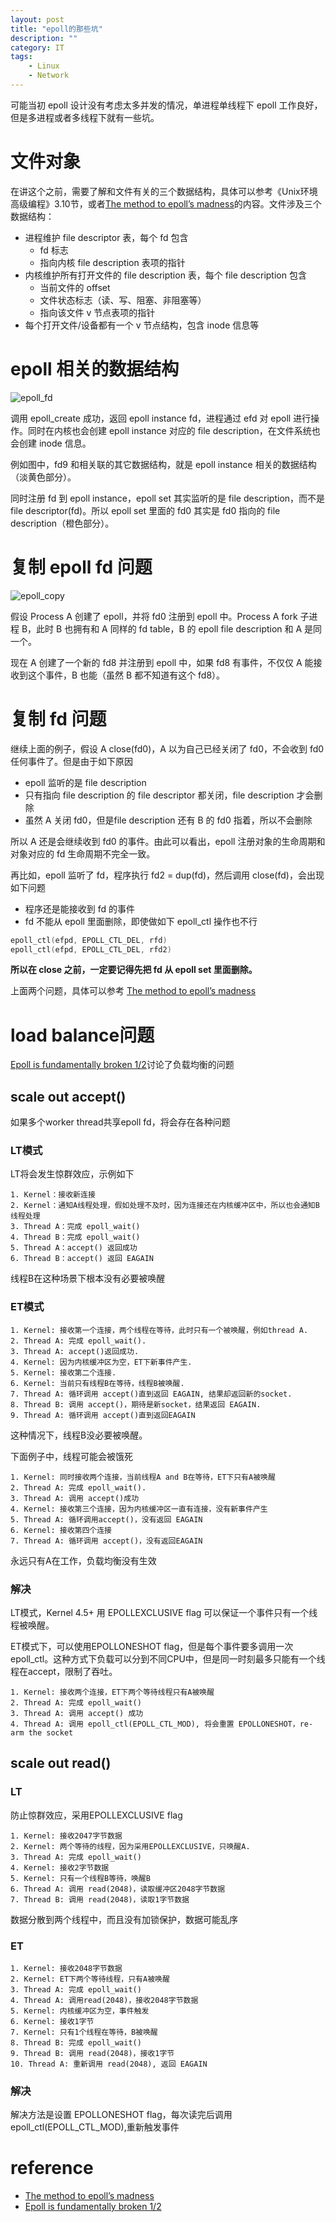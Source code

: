 ```yaml
---
layout: post
title: "epoll的那些坑"
description: ""
category: IT
tags: 
    - Linux
    - Network
---
```



可能当初 epoll 设计没有考虑太多并发的情况，单进程单线程下 epoll 工作良好，但是多进程或者多线程下就有一些坑。

# 文件对象
在讲这个之前，需要了解和文件有关的三个数据结构，具体可以参考《Unix环境高级编程》3.10节，或者[The method to epoll’s madness](https://medium.com/@copyconstruct/the-method-to-epolls-madness-d9d2d6378642)的内容。文件涉及三个数据结构：

* 进程维护 file descriptor 表，每个 fd 包含
    * fd 标志
    * 指向内核 file description 表项的指针
* 内核维护所有打开文件的 file description 表，每个 file description 包含
    * 当前文件的 offset
    * 文件状态标志（读、写、阻塞、非阻塞等）
    * 指向该文件 v 节点表项的指针
* 每个打开文件/设备都有一个 v 节点结构，包含 inode 信息等

# epoll 相关的数据结构
![epoll_fd](https://cdn-images-1.medium.com/max/1600/1*ObWegZ_IDTqGVH2KLYxPSA.png)

调用 epoll_create 成功，返回 epoll instance fd，进程通过 efd 对 epoll 进行操作。同时在内核也会创建 epoll instance 对应的 file description，在文件系统也会创建 inode 信息。

例如图中，fd9 和相关联的其它数据结构，就是 epoll instance 相关的数据结构（淡黄色部分）。

同时注册 fd 到 epoll instance，epoll set 其实监听的是 file description，而不是 file descriptor(fd)。所以 epoll set 里面的 fd0 其实是 fd0 指向的 file description（橙色部分）。

# 复制 epoll fd 问题

![epoll_copy](https://cdn-images-1.medium.com/max/1600/1*oYdvrj-gPPkycZdTFqb3fA.png)

假设 Process A 创建了 epoll，并将 fd0 注册到 epoll 中。Process A fork 子进程 B，此时 B 也拥有和 A 同样的 fd table，B  的 epoll file description 和 A 是同一个。

现在 A 创建了一个新的 fd8 并注册到 epoll 中，如果 fd8 有事件，不仅仅 A 能接收到这个事件，B 也能（虽然 B 都不知道有这个 fd8）。

# 复制 fd 问题
继续上面的例子，假设 A close(fd0)，A 以为自己已经关闭了 fd0，不会收到 fd0 任何事件了。但是由于如下原因

* epoll 监听的是 file description
* 只有指向 file description 的 file descriptor 都关闭，file description 才会删除
* 虽然 A 关闭 fd0，但是file description 还有 B 的 fd0 指着，所以不会删除

所以 A 还是会继续收到 fd0 的事件。由此可以看出，epoll 注册对象的生命周期和对象对应的 fd 生命周期不完全一致。

再比如，epoll 监听了 fd，程序执行 fd2 = dup(fd)，然后调用 close(fd)，会出现如下问题

* 程序还是能接收到 fd 的事件
* fd 不能从 epoll 里面删除，即使做如下 epoll_ctl 操作也不行

```c
epoll_ctl(efpd, EPOLL_CTL_DEL, rfd)
epoll_ctl(efpd, EPOLL_CTL_DEL, rfd2)
```

**所以在 close 之前，一定要记得先把 fd 从 epoll set 里面删除。**

上面两个问题，具体可以参考 [The method to epoll’s madness](https://medium.com/@copyconstruct/the-method-to-epolls-madness-d9d2d6378642)

# load balance问题

[Epoll is fundamentally broken 1/2](https://idea.popcount.org/2017-03-20-epoll-is-fundamentally-broken-12/)讨论了负载均衡的问题

## scale out accept()
如果多个worker thread共享epoll fd，将会存在各种问题

### LT模式
LT将会发生惊群效应，示例如下

```
1. Kernel：接收新连接
2. Kernel：通知A线程处理，假如处理不及时，因为连接还在内核缓冲区中，所以也会通知B线程处理
3. Thread A：完成 epoll_wait()
4. Thread B：完成 epoll_wait()
5. Thread A：accept() 返回成功
6. Thread B：accept() 返回 EAGAIN
```

线程B在这种场景下根本没有必要被唤醒

### ET模式

```
1. Kernel: 接收第一个连接，两个线程在等待，此时只有一个被唤醒，例如thread A.
2. Thread A: 完成 epoll_wait().
3. Thread A: accept()返回成功.
4. Kernel: 因为内核缓冲区为空，ET下新事件产生.
5. Kernel: 接收第二个连接.
6. Kernel: 当前只有线程B在等待，线程B被唤醒.
7. Thread A: 循环调用 accept()直到返回 EAGAIN, 结果却返回新的socket.
8. Thread B: 调用 accept()，期待是新socket，结果返回 EAGAIN.
9. Thread A: 循环调用 accept()直到返回EAGAIN
```

这种情况下，线程B没必要被唤醒。

下面例子中，线程可能会被饿死

```
1. Kernel: 同时接收两个连接，当前线程A and B在等待，ET下只有A被唤醒
2. Thread A: 完成 epoll_wait().
3. Thread A: 调用 accept()成功
4. Kernel: 接收第三个连接，因为内核缓冲区一直有连接，没有新事件产生
5. Thread A: 循环调用accept()，没有返回 EAGAIN
6. Kernel: 接收第四个连接
7. Thread A: 循环调用 accept()，没有返回EAGAIN
```

永远只有A在工作，负载均衡没有生效

### 解决

LT模式，Kernel 4.5+ 用 EPOLLEXCLUSIVE flag 可以保证一个事件只有一个线程被唤醒。

ET模式下，可以使用EPOLLONESHOT flag，但是每个事件要多调用一次epoll_ctl。这种方式下负载可以分到不同CPU中，但是同一时刻最多只能有一个线程在accept，限制了吞吐。

```
1. Kernel: 接收两个连接，ET下两个等待线程只有A被唤醒
2. Thread A: 完成 epoll_wait()
3. Thread A: 调用 accept() 成功
4. Thread A: 调用 epoll_ctl(EPOLL_CTL_MOD), 将会重置 EPOLLONESHOT，re-arm the socket
```

## scale out read()
### LT

防止惊群效应，采用EPOLLEXCLUSIVE flag

```
1. Kernel: 接收2047字节数据
2. Kernel: 两个等待的线程，因为采用EPOLLEXCLUSIVE，只唤醒A.
3. Thread A: 完成 epoll_wait()
4. Kernel: 接收2字节数据
5. Kernel: 只有一个线程B等待，唤醒B
6. Thread A: 调用 read(2048)，读取缓冲区2048字节数据
7. Thread B: 调用 read(2048)，读取1字节数据
```
数据分散到两个线程中，而且没有加锁保护，数据可能乱序

### ET

```
1. Kernel: 接收2048字节数据
2. Kernel: ET下两个等待线程，只有A被唤醒
3. Thread A: 完成 epoll_wait()
4. Thread A: 调用read(2048)，接收2048字节数据
5. Kernel: 内核缓冲区为空，事件触发
6. Kernel: 接收1字节
7. Kernel: 只有1个线程在等待，B被唤醒
8. Thread B: 完成 epoll_wait()
9. Thread B: 调用 read(2048)，接收1字节
10. Thread A: 重新调用 read(2048), 返回 EAGAIN
```

### 解决
解决方法是设置 EPOLLONESHOT flag，每次读完后调用epoll_ctl(EPOLL_CTL_MOD),重新触发事件

# reference
* [The method to epoll’s madness](https://medium.com/@copyconstruct/the-method-to-epolls-madness-d9d2d6378642)
* [Epoll is fundamentally broken 1/2](https://idea.popcount.org/2017-03-20-epoll-is-fundamentally-broken-12/)

